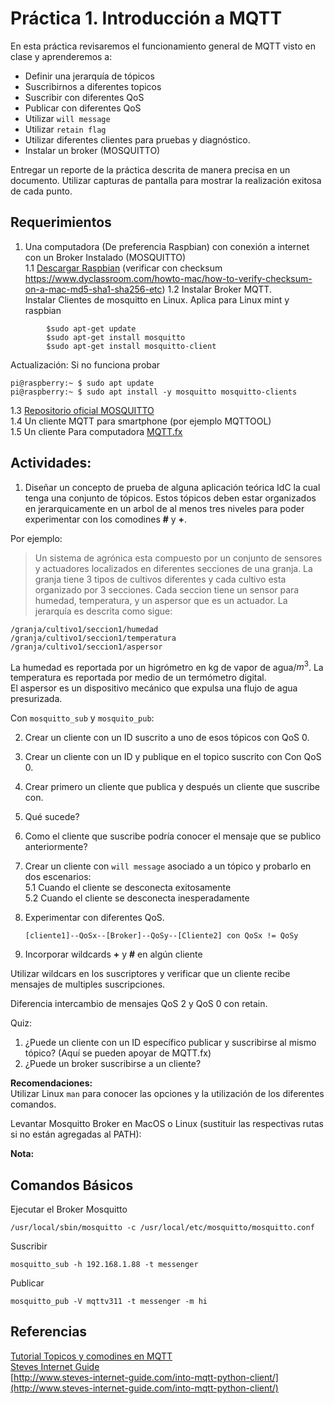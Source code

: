 # Práctica 1. Introducción a MQTT

En esta práctica revisaremos el funcionamiento general de MQTT visto en clase y aprenderemos a: 

* Definir una jerarquía de tópicos
* Suscribirnos a diferentes topicos
* Suscribir con diferentes QoS
* Publicar con diferentes QoS
* Utilizar `will message`
* Utilizar `retain flag`
* Utilizar diferentes clientes para pruebas y diagnóstico.
* Instalar un broker (MOSQUITTO)


Entregar un reporte de la práctica descrita de manera precisa en un documento. Utilizar capturas de pantalla para mostrar la realización exitosa de cada punto.


## Requerimientos

1. Una computadora (De preferencia Raspbian) con conexión a internet con un Broker Instalado (MOSQUITTO)  
	1.1 [Descargar Raspbian](https://www.raspberrypi.org/downloads/raspbian/)  (verificar con checksum https://www.dyclassroom.com/howto-mac/how-to-verify-checksum-on-a-mac-md5-sha1-sha256-etc)
	1.2 Instalar Broker MQTT.   
		Instalar Clientes de mosquitto en Linux. 
		Aplica para Linux mint y raspbian 
		
```
		$sudo apt-get update  
		$sudo apt-get install mosquitto  
		$sudo apt-get install mosquitto-client 
```
Actualización: Si no funciona probar

```
pi@raspberry:~ $ sudo apt update
pi@raspberry:~ $ sudo apt install -y mosquitto mosquitto-clients

```

	

1.3 [Repositorio oficial MOSQUITTO](https://mosquitto.org/blog/2013/01/mosquitto-debian-repository/)  
1.4 Un cliente MQTT para smartphone (por ejemplo MQTTOOL)  
1.5 Un cliente Para computadora [MQTT.fx](http://www.jensd.de/apps/mqttfx/1.7.1/)


## Actividades:  


1. Diseñar un concepto de prueba de alguna aplicación teórica IdC la cual tenga una conjunto de tópicos. Estos tópicos deben estar organizados en jerarquicamente en un arbol de al menos tres niveles para poder experimentar con los comodines **#** y **+**.  

Por ejemplo:

> Un sistema de agrónica esta compuesto por un conjunto de sensores y actuadores localizados en diferentes secciones de una granja. La granja tiene 3 tipos de cultivos diferentes y cada cultivo esta organizado por 3 secciones. Cada seccion tiene un sensor para humedad, temperatura, y un aspersor que es un actuador. La jerarquía es descrita como sigue:

```
/granja/cultivo1/seccion1/humedad
/granja/cultivo1/seccion1/temperatura
/granja/cultivo1/seccion1/aspersor
```

La humedad es reportada por un higrómetro en kg de vapor de agua/$m^3$.
La temperatura es reportada por medio de un termómetro digital.  
El aspersor es un dispositivo mecánico que expulsa una flujo de agua presurizada.
 

Con `mosquitto_sub` y `mosquito_pub`:

2. Crear un cliente con un ID suscrito a uno de esos tópicos con QoS 0.

3. Crear un cliente con un ID y publique en el topico suscrito con Con QoS 0.

4. Crear primero un cliente que publica y después un cliente que suscribe con. 
  4. Qué sucede?  
  4. Como el cliente que suscribe podría conocer el mensaje que se publico anteriormente? 

5. Crear un cliente con `will message` asociado a un tópico y probarlo en dos escenarios:  
	5.1 Cuando el cliente se desconecta exitosamente  
	5.2 Cuando el cliente se desconecta inesperadamente

6. Experimentar con diferentes QoS. 

	`[cliente1]--QoSx--[Broker]--QoSy--[Cliente2] con QoSx != QoSy`

7. Incorporar wildcards **+** y **#** en algún cliente



Utilizar wildcars en los suscriptores y verificar que un cliente recibe mensajes de multiples suscripciones.

Diferencia intercambio de mensajes QoS 2 y QoS 0 con retain.



Quiz:

1. ¿Puede un cliente con un ID específico publicar y suscribirse al mismo tópico?  (Aquí se pueden apoyar de MQTT.fx)
2. ¿Puede un broker suscribirse a un cliente?


**Recomendaciones:**  
Utilizar Linux  `man` para conocer las opciones y la utilización de los diferentes comandos.  

Levantar Mosquitto Broker en MacOS o Linux (sustituir las respectivas rutas si no están agregadas al PATH):

**Nota:**

## Comandos Básicos

Ejecutar el Broker Mosquitto

```
/usr/local/sbin/mosquitto -c /usr/local/etc/mosquitto/mosquitto.conf
``` 
Suscribir 

```
mosquitto_sub -h 192.168.1.88 -t messenger
```

Publicar 

```
mosquitto_pub -V mqttv311 -t messenger -m hi
```


## Referencias 

[Tutorial Topicos y comodines en MQTT](https://www.luisllamas.es/que-son-y-como-usar-los-topics-en-mqtt-correctamente/)  
[Steves Internet Guide](http://www.steves-internet-guide.com/understanding-mqtt-qos-2/)  
[http://www.steves-internet-guide.com/into-mqtt-python-client/](http://www.steves-internet-guide.com/into-mqtt-python-client/)





